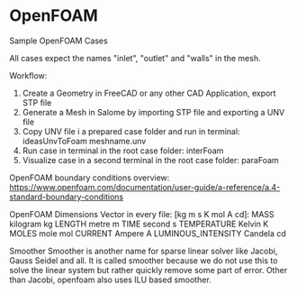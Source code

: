 # OpenFOAM
Sample OpenFOAM Cases

All cases expect the names "inlet", "outlet" and "walls" in the mesh.  

Workflow: 
1. Create a Geometry in FreeCAD or any other CAD Application, export STP file
2. Generate a Mesh in Salome by importing STP file and exporting a UNV file
3. Copy UNV file i a prepared case folder and run in terminal: ideasUnvToFoam meshname.unv
4. Run case in terminal in the root case folder: interFoam
5. Visualize case in a second terminal in the root case folder: paraFoam

OpenFOAM boundary conditions overview:
https://www.openfoam.com/documentation/user-guide/a-reference/a.4-standard-boundary-conditions

OpenFOAM Dimensions Vector in every file: [kg m s K mol A cd]:
MASS 	kilogram 	kg
LENGTH 	metre 	m
TIME 	second 	s
TEMPERATURE 	Kelvin 	K
MOLES 	mole 	mol
CURRENT 	Ampere 	A
LUMINOUS_INTENSITY 	Candela 	cd

Smoother
Smoother is another name for sparse linear solver like Jacobi, Gauss Seidel and all.
It is called smoother because we do not use this to solve the linear system but rather quickly remove some part of error.
Other than Jacobi, openfoam also uses ILU based smoother. 


